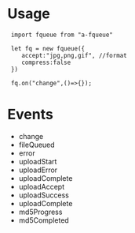 # Usage
     import fqueue from "a-fqueue"
     
     let fq = new fqueue({
        accept:"jpg,png,gif", //format
        compress:false
     })
     
     fq.on("change",()=>{});
 

# Events

- change
- fileQueued
- error
- uploadStart
- uploadError
- uploadComplete
- uploadAccept
- uploadSuccess
- uploadComplete
- md5Progress
- md5Completed
